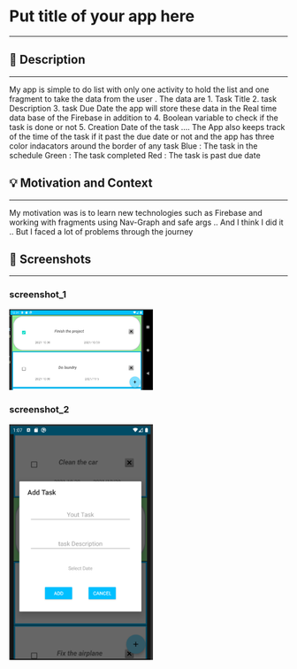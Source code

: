 # Put title of your app here
---

<!--- Replace <HaniDabash> with your Github Username and <To-Do-> with the name of your repository. -->
<!--- You can find both of these in the url bar when you open your repository in github. -->


## :scroll: Description
---
My app is simple to do list with only one activity to hold the list and one fragment to take the data from the user . The data are 1. Task Title
2. task Description
3. task Due Date
   the app will store these data in the Real time data base of the Firebase in addition to
4. Boolean variable to check if the task is done or not
5. Creation Date of the task
   ....
   The App also keeps track of the time of the task if it past the due date or not and the app has three color indacators around the border of any task
   Blue : The task in the schedule
   Green : The task completed
   Red : The task is past due date

## :bulb: Motivation and Context
---
My motivation was is to learn new technologies such as Firebase and working with fragments using 
Nav-Graph and safe args .. And I think I did it .. But I faced a lot of problems through the journey


## :camera_flash: Screenshots
---
### screenshot_1
<img src="/results/screenshot_1.png" width="260">

### screenshot_2
<img src="/results/screenshot_2.png" width="260">